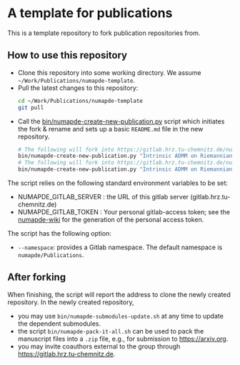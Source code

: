# A template for publications
This is a template repository to fork publication repositories from.

## How to use this repository
* Clone this repository into some working directory. We assume `~/Work/Publications/numapde-template`.
* Pull the latest changes to this repository:
  ````bash
  cd ~/Work/Publications/numapde-template
  git pull
  ````
* Call the [bin/numapde-create-new-publication.py](bin/numapde-create-new-publication.py) script which initiates the fork & rename and sets up a basic `README.md` file in the new repository.
  ````bash
  # The following will fork into https://gitlab.hrz.tu-chemnitz.de/numapde/Publications/Riemannian-ADMM
  bin/numapde-create-new-publication.py "Intrinsic ADMM on Riemannian Manifolds" "Riemannian ADMM"
  # The following will fork into https://gitlab.hrz.tu-chemnitz.de/numapde/Sandbox/Riemannian-ADMM
  bin/numapde-create-new-publication.py "Intrinsic ADMM on Riemannian Manifolds" "Riemannian ADMM" --namespace numapde/Sandbox 
  ````

The script relies on the following standard environment variables to be set:
*  NUMAPDE_GITLAB_SERVER : the URL of this gitlab server (gitlab.hrz.tu-chemnitz.de)
*  NUMAPDE_GITLAB_TOKEN  : Your personal gitlab-access token; see the [numapde-wiki](https://www.tu-chemnitz.de/mathematik/numawiki/index.php/Incoming#Account_for_numapde_Gitlab_Repositories) for the generation of the personal access token.

The script has the following option:
*  `--namespace`: provides a Gitlab namespace. The default namespace is `numapde/Publications`.

## After forking
When finishing, the script will report the address to clone the newly created repository. In the newly created repository,
* you may use `bin/numapde-submodules-update.sh` at any time to update the dependent submodules.
* the script `bin/numapde-pack-it-all.sh` can be used to pack the manuscript files into a `.zip` file, e.g., for submission to https://arxiv.org.
* you may invite coauthors external to the group through https://gitlab.hrz.tu-chemnitz.de.
